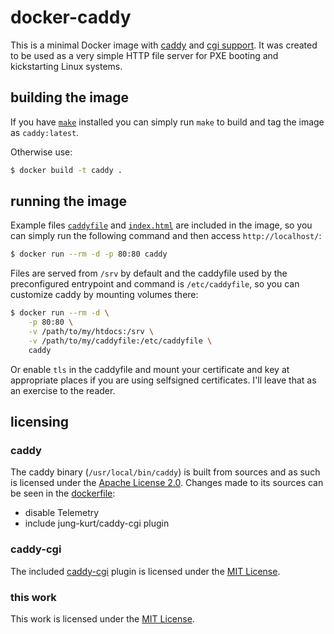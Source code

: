 # docker-caddy

This is a minimal Docker image with [caddy] and [cgi support].
It was created to be used as a very simple HTTP file server for PXE booting and
kickstarting Linux systems.

[caddy]: https://caddyserver.com/
[cgi support]: https://caddyserver.com/docs/http.cgi

## building the image

If you have [`make`] installed you can simply run `make` to build and tag the
image as `caddy:latest`.

[`make`]: https://www.gnu.org/software/make/

Otherwise use:

```sh
$ docker build -t caddy .
```

## running the image

Example files [`caddyfile`] and [`index.html`] are included in the image, so you
can simply run the following command and then access `http://localhost/`:

[`caddyfile`]: caddyfile
[`index.html`]: index.html

```sh
$ docker run --rm -d -p 80:80 caddy
```

Files are served from `/srv` by default and the caddyfile used by the
preconfigured entrypoint and command is `/etc/caddyfile`, so you can customize
caddy by mounting volumes there:

```sh
$ docker run --rm -d \
    -p 80:80 \
    -v /path/to/my/htdocs:/srv \
    -v /path/to/my/caddyfile:/etc/caddyfile \
    caddy
```

Or enable `tls` in the caddyfile and mount your certificate and key at
appropriate places if you are using selfsigned certificates. I'll leave that as
an exercise to the reader.

## licensing

### caddy

The caddy binary (`/usr/local/bin/caddy`) is built from sources and as such is
licensed under the [Apache License 2.0]. Changes made to its sources can be seen
in the [dockerfile]:

- disable Telemetry
- include jung-kurt/caddy-cgi plugin

[Apache License 2.0]: https://github.com/mholt/caddy/blob/master/LICENSE.txt
[dockerfile]: dockerfile#L14

### caddy-cgi

The included [caddy-cgi] plugin is licensed under the [MIT License].

[caddy-cgi]: https://github.com/jung-kurt/caddy-cgi
[MIT License]: https://github.com/jung-kurt/caddy-cgi/blob/master/LICENSE

### this work

This work is licensed under the [MIT License](LICENSE).